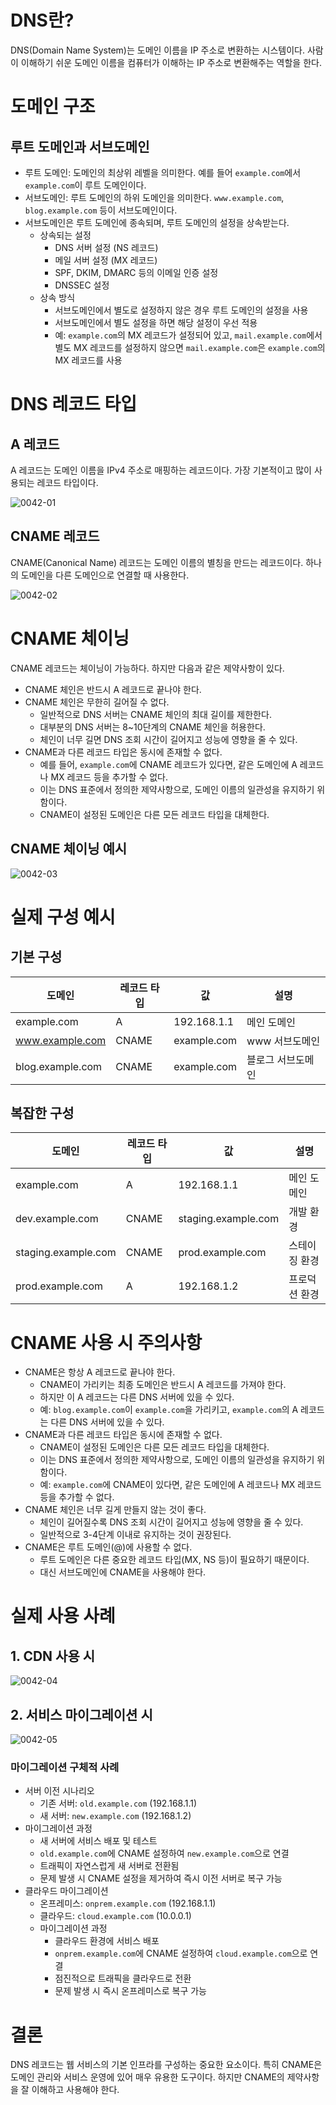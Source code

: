 # DNS란?

DNS(Domain Name System)는 도메인 이름을 IP 주소로 변환하는 시스템이다. 사람이 이해하기 쉬운 도메인 이름을 컴퓨터가 이해하는 IP 주소로 변환해주는 역할을 한다.

# 도메인 구조

## 루트 도메인과 서브도메인

- 루트 도메인: 도메인의 최상위 레벨을 의미한다. 예를 들어 `example.com`에서 `example.com`이 루트 도메인이다.
- 서브도메인: 루트 도메인의 하위 도메인을 의미한다. `www.example.com`, `blog.example.com` 등이 서브도메인이다.
- 서브도메인은 루트 도메인에 종속되며, 루트 도메인의 설정을 상속받는다.
  - 상속되는 설정
    - DNS 서버 설정 (NS 레코드)
    - 메일 서버 설정 (MX 레코드)
    - SPF, DKIM, DMARC 등의 이메일 인증 설정
    - DNSSEC 설정
  - 상속 방식
    - 서브도메인에서 별도로 설정하지 않은 경우 루트 도메인의 설정을 사용
    - 서브도메인에서 별도 설정을 하면 해당 설정이 우선 적용
    - 예: `example.com`의 MX 레코드가 설정되어 있고, `mail.example.com`에서 별도 MX 레코드를 설정하지 않으면 `mail.example.com`은 `example.com`의 MX 레코드를 사용

# DNS 레코드 타입

## A 레코드

A 레코드는 도메인 이름을 IPv4 주소로 매핑하는 레코드이다. 가장 기본적이고 많이 사용되는 레코드 타입이다.

![0042-01](/tech-blog/resources/images/network/dns/0042-01.png)

## CNAME 레코드

CNAME(Canonical Name) 레코드는 도메인 이름의 별칭을 만드는 레코드이다. 하나의 도메인을 다른 도메인으로 연결할 때 사용한다.

![0042-02](/tech-blog/resources/images/network/dns/0042-02.png)

# CNAME 체이닝

CNAME 레코드는 체이닝이 가능하다. 하지만 다음과 같은 제약사항이 있다.

- CNAME 체인은 반드시 A 레코드로 끝나야 한다.
- CNAME 체인은 무한히 길어질 수 없다.
  - 일반적으로 DNS 서버는 CNAME 체인의 최대 길이를 제한한다.
  - 대부분의 DNS 서버는 8~10단계의 CNAME 체인을 허용한다.
  - 체인이 너무 길면 DNS 조회 시간이 길어지고 성능에 영향을 줄 수 있다.
- CNAME과 다른 레코드 타입은 동시에 존재할 수 없다.
  - 예를 들어, `example.com`에 CNAME 레코드가 있다면, 같은 도메인에 A 레코드나 MX 레코드 등을 추가할 수 없다.
  - 이는 DNS 표준에서 정의한 제약사항으로, 도메인 이름의 일관성을 유지하기 위함이다.
  - CNAME이 설정된 도메인은 다른 모든 레코드 타입을 대체한다.

## CNAME 체이닝 예시

![0042-03](/tech-blog/resources/images/network/dns/0042-03.png)

# 실제 구성 예시

## 기본 구성

| 도메인              | 레코드 타입 | 값           | 설명        |
|------------------|--------|-------------|-----------|
| example.com      | A      | 192.168.1.1 | 메인 도메인    |
| www.example.com  | CNAME  | example.com | www 서브도메인 |
| blog.example.com | CNAME  | example.com | 블로그 서브도메인 |

## 복잡한 구성

| 도메인                 | 레코드 타입 | 값                   | 설명      |
|---------------------|--------|---------------------|---------|
| example.com         | A      | 192.168.1.1         | 메인 도메인  |
| dev.example.com     | CNAME  | staging.example.com | 개발 환경   |
| staging.example.com | CNAME  | prod.example.com    | 스테이징 환경 |
| prod.example.com    | A      | 192.168.1.2         | 프로덕션 환경 |

# CNAME 사용 시 주의사항

- CNAME은 항상 A 레코드로 끝나야 한다.
  - CNAME이 가리키는 최종 도메인은 반드시 A 레코드를 가져야 한다.
  - 하지만 이 A 레코드는 다른 DNS 서버에 있을 수 있다.
  - 예: `blog.example.com`이 `example.com`을 가리키고, `example.com`의 A 레코드는 다른 DNS 서버에 있을 수 있다.
- CNAME과 다른 레코드 타입은 동시에 존재할 수 없다.
  - CNAME이 설정된 도메인은 다른 모든 레코드 타입을 대체한다.
  - 이는 DNS 표준에서 정의한 제약사항으로, 도메인 이름의 일관성을 유지하기 위함이다.
  - 예: `example.com`에 CNAME이 있다면, 같은 도메인에 A 레코드나 MX 레코드 등을 추가할 수 없다.
- CNAME 체인은 너무 길게 만들지 않는 것이 좋다.
  - 체인이 길어질수록 DNS 조회 시간이 길어지고 성능에 영향을 줄 수 있다.
  - 일반적으로 3-4단계 이내로 유지하는 것이 권장된다.
- CNAME은 루트 도메인(@)에 사용할 수 없다.
  - 루트 도메인은 다른 중요한 레코드 타입(MX, NS 등)이 필요하기 때문이다.
  - 대신 서브도메인에 CNAME을 사용해야 한다.

# 실제 사용 사례

## 1. CDN 사용 시

![0042-04](/tech-blog/resources/images/network/dns/0042-04.png)

## 2. 서비스 마이그레이션 시

![0042-05](/tech-blog/resources/images/network/dns/0042-05.png)

### 마이그레이션 구체적 사례

- 서버 이전 시나리오
  - 기존 서버: `old.example.com` (192.168.1.1)
  - 새 서버: `new.example.com` (192.168.1.2)
- 마이그레이션 과정
  - 새 서버에 서비스 배포 및 테스트
  - `old.example.com`에 CNAME 설정하여 `new.example.com`으로 연결
  - 트래픽이 자연스럽게 새 서버로 전환됨
  - 문제 발생 시 CNAME 설정을 제거하여 즉시 이전 서버로 복구 가능
- 클라우드 마이그레이션
  - 온프레미스: `onprem.example.com` (192.168.1.1)
  - 클라우드: `cloud.example.com` (10.0.0.1)
  - 마이그레이션 과정
    - 클라우드 환경에 서비스 배포
    - `onprem.example.com`에 CNAME 설정하여 `cloud.example.com`으로 연결
    - 점진적으로 트래픽을 클라우드로 전환
    - 문제 발생 시 즉시 온프레미스로 복구 가능

# 결론

DNS 레코드는 웹 서비스의 기본 인프라를 구성하는 중요한 요소이다.
특히 CNAME은 도메인 관리와 서비스 운영에 있어 매우 유용한 도구이다.
하지만 CNAME의 제약사항을 잘 이해하고 사용해야 한다.
